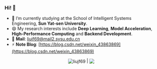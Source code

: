 ### Hi! 👋
- 🌱 I’m currently studying at the School of Intelligent Systems Engineering, **Sun Yat-sen University**.
- 😄 My research interests include **Deep Learning**, **Model Acceleration**, **High-Performance Computing** and **Backend Development**.
- 🔭 **Mail**: liujf69@mail2.sysu.edu.cn
- ⚡ **Note Blog**: [https://blog.csdn.net/weixin_43863869](https://blog.csdn.net/weixin_43863869)
<!--
- 👯 **Experience**:  
&emsp; - Tencent AI Lab (Intern)  
&emsp; - Civicint Algorithmic Group (Intern)
-->

<p align="center">
<a> <img align="center" 
  src="https://github-readme-stats.vercel.app/api?username=liujf69&show_icons=true&include_all_commits=true&theme=buefy&hide_border=true" 
  alt="liujf69" /> 
</a> |
<a> <img align="center" 
    src="https://github-readme-stats.vercel.app/api/top-langs/?username=liujf69&layout=compact&theme=buefy&hide_border=true" /> 
</a> 
</p>


<!--
**liujf69/liujf69** is a ✨ _special_ ✨ repository because its `README.md` (this file) appears on your GitHub profile.

Here are some ideas to get you started:

- 🔭 I’m currently working on ...
- 🌱 I’m currently learning ...
- 👯 I’m looking to collaborate on ...
- 🤔 I’m looking for help with ...
- 💬 Ask me about ...
- 📫 How to reach me: ...
- 😄 Pronouns: ...
- ⚡ Fun fact: ...
-->
